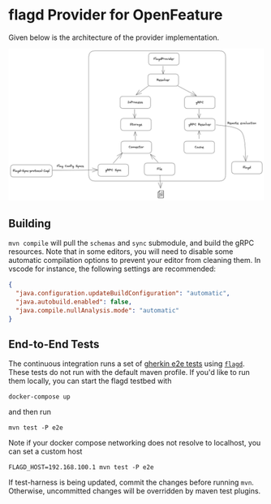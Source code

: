 # flagd Provider for OpenFeature

Given below is the architecture of the provider implementation.

![img.png](architecture.png)

## Building

`mvn compile` will pull the `schemas` and `sync` submodule, and build the gRPC resources.
Note that in some editors, you will need to disable some automatic compilation options to prevent your editor from cleaning them.
In vscode for instance, the following settings are recommended:

```json
{
  "java.configuration.updateBuildConfiguration": "automatic",
  "java.autobuild.enabled": false,
  "java.compile.nullAnalysis.mode": "automatic"
}
```

## End-to-End Tests

The continuous integration runs a set of [gherkin e2e tests](https://github.com/open-feature/test-harness/blob/main/features/evaluation.feature) using [`flagd`](https://github.com/open-feature/flagd). These tests do not run with the default maven profile. If you'd like to run them locally, you can start the flagd testbed with

```
docker-compose up
```
and then run 
```
mvn test -P e2e
```

Note if your docker compose networking does not resolve to localhost, you can set a custom host
```
FLAGD_HOST=192.168.100.1 mvn test -P e2e
```

If test-harness is being updated, commit the changes before running `mvn`.
Otherwise, uncommitted changes will be overridden by maven test plugins.